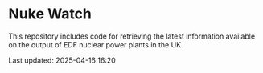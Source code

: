 # Nuke Watch

This repository includes code for retrieving the latest information available on the output of EDF nuclear power plants in the UK.

Last updated: 2025-04-16 16:20